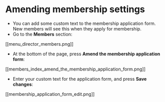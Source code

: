 # Amending membership settings

* You can add some custom text to the membership application form. New members will see this when they apply for membership.
* Go to the **Members** section:

[[menu_director_members.png]]

* At the bottom of the page, press **Amend the membership application form**:

[[members_index_amend_the_membership_application_form.png]]

* Enter your custom text for the application form, and press **Save changes**:

[[membership_application_form_edit.png]]

